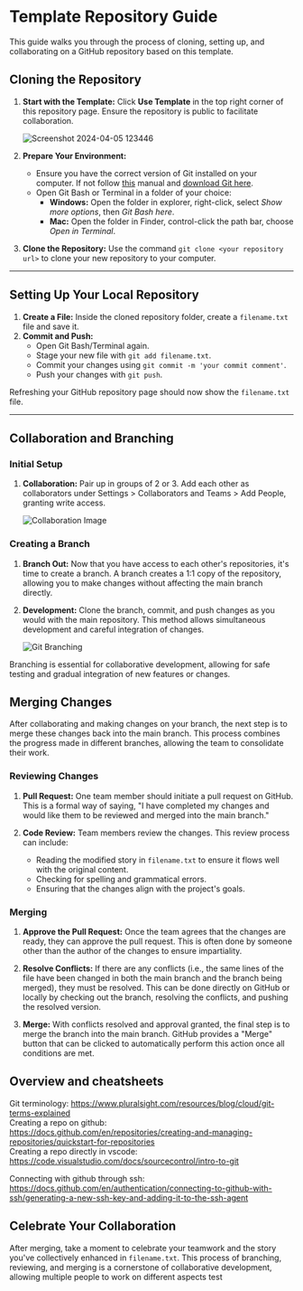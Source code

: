 # Template Repository Guide

This guide walks you through the process of cloning, setting up, and collaborating on a GitHub repository based on this template.

## Cloning the Repository

1. **Start with the Template:** Click **Use Template** in the top right corner of this repository page. Ensure the repository is public to facilitate collaboration.

   ![Screenshot 2024-04-05 123446](https://github.com/InteracionLabWorkshopTeam/repository-template/assets/74628574/42081397-92eb-43df-a131-9b95dc80bdd3)

2. **Prepare Your Environment:**
   - Ensure you have the correct version of Git installed on your computer. If not follow [this](https://github.com/InteracionLabWorkshopTeam/installation-guide) manual and [download Git here](https://git-scm.com/downloads).
   - Open Git Bash or Terminal in a folder of your choice:
     - **Windows:** Open the folder in explorer, right-click, select *Show more options*, then *Git Bash here*.
     - **Mac:** Open the folder in Finder, control-click the path bar, choose *Open in Terminal*.

3. **Clone the Repository:** Use the command `git clone <your repository url>` to clone your new repository to your computer.

---

## Setting Up Your Local Repository

1. **Create a File:** Inside the cloned repository folder, create a `filename.txt` file and save it.
2. **Commit and Push:**
   - Open Git Bash/Terminal again.
   - Stage your new file with `git add filename.txt`.
   - Commit your changes using `git commit -m 'your commit comment'`.
   - Push your changes with `git push`.

Refreshing your GitHub repository page should now show the `filename.txt` file.

---

## Collaboration and Branching

### Initial Setup

1. **Collaboration:** Pair up in groups of 2 or 3. Add each other as collaborators under Settings > Collaborators and Teams > Add People, granting write access.

   ![Collaboration Image](https://github.com/InteracionLabWorkshopTeam/repository-template/assets/74628574/d965c17c-5388-4283-8da7-3ed8e2a6924e)

### Creating a Branch

1. **Branch Out:** Now that you have access to each other's repositories, it's time to create a branch. A branch creates a 1:1 copy of the repository, allowing you to make changes without affecting the main branch directly.

2. **Development:** Clone the branch, commit, and push changes as you would with the main repository. This method allows simultaneous development and careful integration of changes.

   ![Git Branching](https://github.com/InteracionLabWorkshopTeam/repository-template/assets/74628574/33e9961d-893e-45ac-8e8f-e050dda9a492)

Branching is essential for collaborative development, allowing for safe testing and gradual integration of new features or changes.

## Merging Changes

After collaborating and making changes on your branch, the next step is to merge these changes back into the main branch. This process combines the progress made in different branches, allowing the team to consolidate their work.

### Reviewing Changes

1. **Pull Request:** One team member should initiate a pull request on GitHub. This is a formal way of saying, "I have completed my changes and would like them to be reviewed and merged into the main branch."

2. **Code Review:** Team members review the changes. This review process can include:
   - Reading the modified story in `filename.txt` to ensure it flows well with the original content.
   - Checking for spelling and grammatical errors.
   - Ensuring that the changes align with the project's goals.

### Merging
>
1. **Approve the Pull Request:** Once the team agrees that the changes are ready, they can approve the pull request. This is often done by someone other than the author of the changes to ensure impartiality.

2. **Resolve Conflicts:** If there are any conflicts (i.e., the same lines of the file have been changed in both the main branch and the branch being merged), they must be resolved. This can be done directly on GitHub or locally by checking out the branch, resolving the conflicts, and pushing the resolved version.

3. **Merge:** With conflicts resolved and approval granted, the final step is to merge the branch into the main branch. GitHub provides a "Merge" button that can be clicked to automatically perform this action once all conditions are met.

## Overview and cheatsheets

Git terminology: https://www.pluralsight.com/resources/blog/cloud/git-terms-explained <br>
Creating a repo on github: https://docs.github.com/en/repositories/creating-and-managing-repositories/quickstart-for-repositories <br>
Creating a repo directly in vscode: https://code.visualstudio.com/docs/sourcecontrol/intro-to-git <br>

Connecting with github through ssh: https://docs.github.com/en/authentication/connecting-to-github-with-ssh/generating-a-new-ssh-key-and-adding-it-to-the-ssh-agent

## Celebrate Your Collaboration

After merging, take a moment to celebrate your teamwork and the story you've collectively enhanced in `filename.txt`. This process of branching, reviewing, and merging is a cornerstone of collaborative development, allowing multiple people to work on different aspects test
